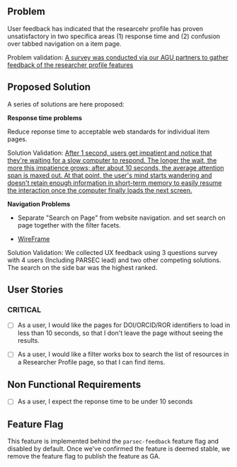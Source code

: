 ## Problem

User feedback has indicated that the researcehr profile has proven unsatisfactory in two specifica areas (1) response time and (2) confusion over tabbed navigation on a item page.


Problem validation: [A survey was conducted via our AGU partners to gather feedback of the researcher profile features](https://docs.google.com/document/d/1cbi_GxL79cmMFewaj3kZ57EBJtOEzmodAMTciCIhbKc/edit#heading=h.yddq5ssbuhv8)

## Proposed Solution 

A series of solutions are here proposed:

**Response time problems**

Reduce reponse time to acceptable web standards for individual item pages. 

Solution Validation: [After 1 second, users get impatient and notice that they're waiting for a slow computer to respond. The longer the wait, the more this impatience grows; after about 10 seconds, the average attention span is maxed out. At that point, the user's mind starts wandering and doesn't retain enough information in short-term memory to easily resume the interaction once the computer finally loads the next screen.](https://www.nngroup.com/articles/powers-of-10-time-scales-in-ux/)


**Navigation Problems**

- Separate "Search on Page" from website navigation. and set search on page together with the filter facets.

- [WireFrame](https://www.figma.com/file/L1z8E4vwQbcN7txinDKYGt/parsec-search?node-id=1%3A5719)

Solution Validation: We collected UX feedback using 3 questions survey with 4 users (Including PARSEC lead) and two other competing solutions. The search on the side bar was the highest ranked.

## User Stories

### CRITICAL
- [ ] As a user, I would like the pages for DOI/ORCID/ROR identifiers to load in less than 10 seconds, so that I don't leave the page without seeing the results.

- [ ] As a user, I would like a filter works box to search the list of resources in a Researcher Profile page, so that I can find items.

## Non Functional Requirements

- [ ] As a user, I expect the reponse time to be under 10 seconds


## Feature Flag

This feature is implemented behind the `parsec-feedback` feature flag and disabled by default.
Once we've confirmed the feature is deemed stable, we remove the feature flag to publish the feature as GA.

